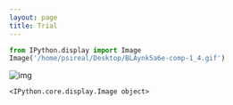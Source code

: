 ```yaml
---
layout: page
title: Trial
---
```



```python
from IPython.display import Image
Image('/home/psireal/Desktop/BLAynk5a6e-comp-1_4.gif')
```



![img](lanyon/_images/BLAynk5a6e-comp-1_4.gif)

    <IPython.core.display.Image object>

